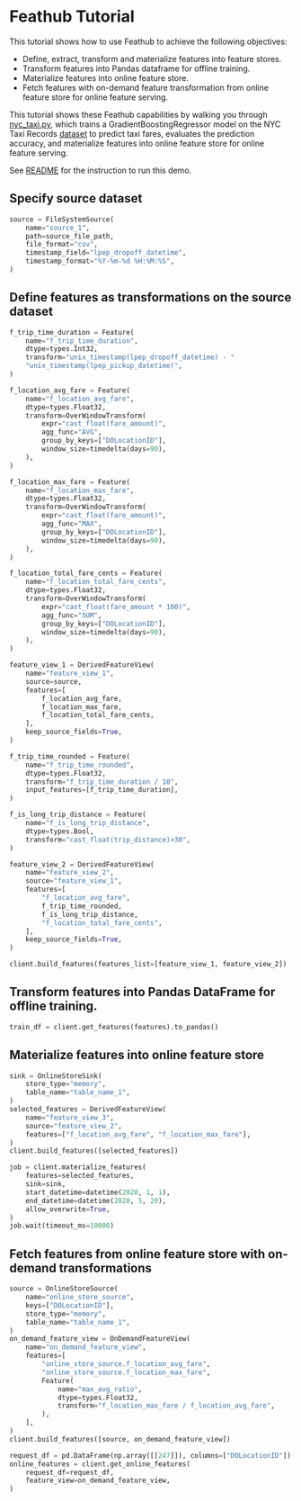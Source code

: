 # Feathub Tutorial

This tutorial shows how to use Feathub to achieve the following objectives:
- Define, extract, transform and materialize features into feature stores.
- Transform features into Pandas dataframe for offline training.
- Materialize features into online feature store.
- Fetch features with on-demand feature transformation from online feature store
  for online feature serving.

This tutorial shows these Feathub capabilities by walking you through
[nyc_taxi.py](./../python/feathub/examples/nyc_taxi.py), which trains a
GradientBoostingRegressor model on the NYC Taxi Records
[dataset](https://www1.nyc.gov/site/tlc/about/tlc-trip-record-data.page) to
predict taxi fares, evaluates the prediction accuracy, and materialize features
into online feature store for online feature serving.

See [README](./../README.md#quickstart) for the instruction to run this demo.

## Specify source dataset

```python
source = FileSystemSource(
    name="source_1",
    path=source_file_path,
    file_format="csv",
    timestamp_field="lpep_dropoff_datetime",
    timestamp_format="%Y-%m-%d %H:%M:%S",
)
```


## Define features as transformations on the source dataset

```python
f_trip_time_duration = Feature(
    name="f_trip_time_duration",
    dtype=types.Int32,
    transform="unix_timestamp(lpep_dropoff_datetime) - "
    "unix_timestamp(lpep_pickup_datetime)",
)

f_location_avg_fare = Feature(
    name="f_location_avg_fare",
    dtype=types.Float32,
    transform=OverWindowTransform(
        expr="cast_float(fare_amount)",
        agg_func="AVG",
        group_by_keys=["DOLocationID"],
        window_size=timedelta(days=90),
    ),
)

f_location_max_fare = Feature(
    name="f_location_max_fare",
    dtype=types.Float32,
    transform=OverWindowTransform(
        expr="cast_float(fare_amount)",
        agg_func="MAX",
        group_by_keys=["DOLocationID"],
        window_size=timedelta(days=90),
    ),
)

f_location_total_fare_cents = Feature(
    name="f_location_total_fare_cents",
    dtype=types.Float32,
    transform=OverWindowTransform(
        expr="cast_float(fare_amount * 100)",
        agg_func="SUM",
        group_by_keys=["DOLocationID"],
        window_size=timedelta(days=90),
    ),
)

feature_view_1 = DerivedFeatureView(
    name="feature_view_1",
    source=source,
    features=[
        f_location_avg_fare,
        f_location_max_fare,
        f_location_total_fare_cents,
    ],
    keep_source_fields=True,
)

f_trip_time_rounded = Feature(
    name="f_trip_time_rounded",
    dtype=types.Float32,
    transform="f_trip_time_duration / 10",
    input_features=[f_trip_time_duration],
)

f_is_long_trip_distance = Feature(
    name="f_is_long_trip_distance",
    dtype=types.Bool,
    transform="cast_float(trip_distance)>30",
)

feature_view_2 = DerivedFeatureView(
    name="feature_view_2",
    source="feature_view_1",
    features=[
        "f_location_avg_fare",
        f_trip_time_rounded,
        f_is_long_trip_distance,
        "f_location_total_fare_cents",
    ],
    keep_source_fields=True,
)

client.build_features(features_list=[feature_view_1, feature_view_2])
```

## Transform features into Pandas DataFrame for offline training.

```python
train_df = client.get_features(features).to_pandas()
```


## Materialize features into online feature store

```python
sink = OnlineStoreSink(
    store_type="memory",
    table_name="table_name_1",
)
selected_features = DerivedFeatureView(
    name="feature_view_3",
    source="feature_view_2",
    features=["f_location_avg_fare", "f_location_max_fare"],
)
client.build_features([selected_features])

job = client.materialize_features(
    features=selected_features,
    sink=sink,
    start_datetime=datetime(2020, 1, 1),
    end_datetime=datetime(2020, 5, 20),
    allow_overwrite=True,
)
job.wait(timeout_ms=10000)
```

## Fetch features from online feature store with on-demand transformations

```python
source = OnlineStoreSource(
    name="online_store_source",
    keys=["DOLocationID"],
    store_type="memory",
    table_name="table_name_1",
)
on_demand_feature_view = OnDemandFeatureView(
    name="on_demand_feature_view",
    features=[
        "online_store_source.f_location_avg_fare",
        "online_store_source.f_location_max_fare",
        Feature(
            name="max_avg_ratio",
            dtype=types.Float32,
            transform="f_location_max_fare / f_location_avg_fare",
        ),
    ],
)
client.build_features([source, on_demand_feature_view])

request_df = pd.DataFrame(np.array([[247]]), columns=["DOLocationID"])
online_features = client.get_online_features(
    request_df=request_df,
    feature_view=on_demand_feature_view,
)
```

